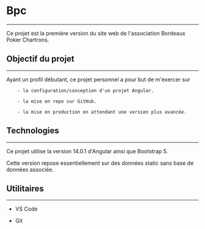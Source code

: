 # Bpc

---

Ce projet est la première version du site web de l'association Bordeaux Poker Chartrons.

## Objectif du projet

---

Ayant un profil débutant, ce projet personnel a pour but de m'exercer sur

        - la configuration/conception d'un projet Angular.

        - la mise en repo sur GitHub.

        - la mise en production en attendant une version plus avancée.

## Technologies

---

Ce projet utilise la version 14.0.1 d'Angular ainsi que Bootstrap 5.

Cette version repose essentiellement sur des données static sans base de données associée.

## Utilitaires

---

- VS Code

- Git
